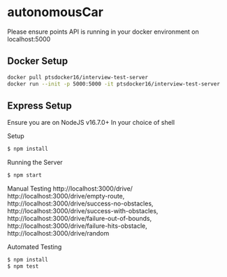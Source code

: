 # autonomousCar
 
Please ensure points API is running in your docker environment on localhost:5000
## Docker Setup

```bash
docker pull ptsdocker16/interview-test-server
docker run --init -p 5000:5000 -it ptsdocker16/interview-test-server
```

## Express Setup
Ensure you are on NodeJS v16.7.0+
In your choice of shell

Setup
```bash
$ npm install
```

Running the Server
```bash
$ npm start
```

Manual Testing
http://localhost:3000/drive/
http://localhost:3000/drive/empty-route,
http://localhost:3000/drive/success-no-obstacles,
http://localhost:3000/drive/success-with-obstacles,
http://localhost:3000/drive/failure-out-of-bounds,
http://localhost:3000/drive/failure-hits-obstacle,
http://localhost:3000/drive/random

Automated Testing
```bash
$ npm install
$ npm test
```
